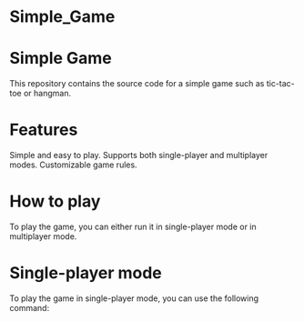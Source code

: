 # Simple_Game
# Simple Game
This repository contains the source code for a simple game such as tic-tac-toe or hangman.

# Features
Simple and easy to play.
Supports both single-player and multiplayer modes.
Customizable game rules.
# How to play
To play the game, you can either run it in single-player mode or in multiplayer mode.

# Single-player mode
To play the game in single-player mode, you can use the following command:
